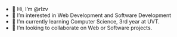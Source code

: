 - 👋 Hi, I’m @rlzv
- 👀 I’m interested in Web Development and Software Development
- 🌱 I’m currently learning Computer Science, 3rd year at UVT.
- 💞️ I’m looking to collaborate on Web or Software projects.

<!---
rlzv/rlzv is a ✨ special ✨ repository because its `README.md` (this file) appears on your GitHub profile.
You can click the Preview link to take a look at your changes.
--->
